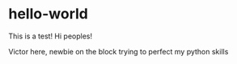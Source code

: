 # hello-world
This is a test!
Hi peoples!

Victor here, newbie on the block
trying to perfect my python skills
